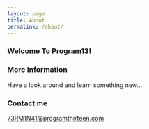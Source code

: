 ```yaml
---
layout: page
title: About
permalink: /about/
---
```


<h3>Welcome To Program13!</h3>

### More Information

<p>Have a look around and learn something new...</p>

### Contact me

[73RM1N41@programthirteen.com](mailto:73RM1N41@programthirteen.com)
